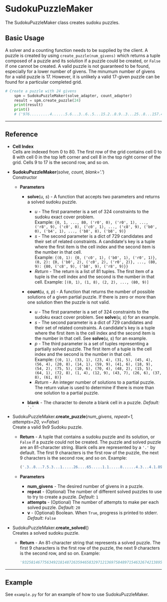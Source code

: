 # SudokuPuzzleMaker

The SudokuPuzzleMaker class creates sudoku puzzles.

## Basic Usage

A solver and a counting function needs to be supplied by the client. A puzzle is created by using `create_puzzle(num_givens)` which returns a tuple composed of a puzzle and its solution if a puzzle could be created, or `False` if one cannot be created. A valid puzzle is not guaranteed to be found, especially for a lower number of givens. The minumum number of givens for a valid puzzle is 17. However, it is unlikely a valid 17-given puzzle can be found for a particular completed grid.

```Python
# Create a puzzle with 24 givens
    spm = SudokuPuzzleMaker(solve_adapter, count_adapter)
    result = spm.create_puzzle(24)
    print(result)
    print()
    # ('976.........4......5.6...3..6..5...15.2..8.9..3...25..8...157.4........8......1..', '976583412381429675254671839769354281542168397138792546823915764417236958695847123')
```

---

## Reference

* __Cell Index__  
Cells are indexed from 0 to 80. The first row of the grid contains cell 0 to 8 with cell 0 in the top left corner and cell 8 in the top right corner of the grid. Cells 9 to 17 is the second row, and so on.

* __SudokuPuzzleMaker__(*solve, count, blank='.'*)  
Constructor

  * __Parameters__

    * __solve__(*u, s*) - A function that accepts two parameters and returns a solved sudoku puzzle.  
      * *u* - The first parameter is a set of 324 constraints to the sudoku exact cover problem.  
      Example: `{0, 1, ..., 80, ('r0', 0), ('r0', 1), ..., ('r8', 9), ('c0', 0), ('c0', 1), ..., ('c8', 9), ('b0', 0), ('b4', 1), ..., ('b8', 8), ('b8', 9)}`  
      * *s* - The second parameter is a dict of 729 candidates and their set of related constraints. A candidate's key is a tuple where the first item is the cell index and the second item is the number in that cell.  
      Example: `{(0, 1): {0, ('c0', 1), ('b0', 1), ('r0', 1)}, (0, 2): {0, ('b0', 2), ('c0', 2), ('r0', 2)}, ..., (80, 9): {80, ('c8', 9), ('b8', 9), ('r8', 9)}}`  
      * *Return* - The return is a list of 81 tuples. The first item of a tuple is the cell index and the second is the number in that cell. Example: `[(0, 1), (1, 8), (2, 2), ..., (80, 9)]`

    * __count__(*u, s, p*) - A function that returns the number of possible solutions of a given partial puzzle. If there is zero or more than one solution then the puzzle is not valid.  
      * *u* - The first parameter is a set of 324 constraints to the sudoku exact cover problem. See __solve__(*u, s*) for an example.  
      * *s* - The second parameter is a dict of 729 candidates and their set of related constraints. A candidate's key is a tuple where the first item is the cell index and the second item is the number in that cell. See __solve__(*u, s*) for an example.  
      * *p* - The third parameter is a set of tuples representing a partially solved puzzle. The first item of a tuple is the cell index and the second is the number in that cell.  
      Example: `{(0, 1), (33, 1), (23, 4), (31, 5), (45, 4), (56, 4), (20, 8), (14, 1), (59, 9), (41, 6), (18, 9), (54, 2), (75, 5), (10, 6), (70, 4), (48, 2), (15, 5), (64, 1), (72, 8), (1, 4), (12, 9), (43, 7), (26, 6), (37, 8), (61, 8)}`  
      * *Return* - An integer number of solutions to a partial puzzle. The return value is used to determine if there is more than one solution to a partial puzzle.

    * __blank__ - The character to denote a blank cell in a puzzle. *Default:* `'.'`

* SudokuPuzzleMaker.__create_puzzle__(*num_givens, repeat=1, attempts=20, v=False*)  
Create a valid 9x9 Sudoku puzzle.

  * __Return__ - A tuple that contains a sudoku puzzle and its solution, or `False` if a puzzle could not be created. The puzzle and solved puzzle are an 81-character string. Blank cells are represented by a `'.'` by default. The first 9 characters is the first row of the puzzle, the next 9 characters is the second row, and so on.
  Example:

    ```python
    ('.3..8...7.5.3...1.....26....65.....1.1.....8......4.3...4.1.89.3......26...9....3', '932581467756349218148726359465832971213697584897154632674213895389475126521968743')
    ```

  * __Parameters__
    * __num_givens__ - The desired number of givens in a puzzle.
    * __repeat__ - (Optional) The number of different solved puzzles to use to try to create a puzzle. *Default:* `1`
    * __attempts__ - (Optional) The number of attempts to make per each solved puzzle. *Default:* `20`
    * __v__ - (Optional) Boolean. When `True`, progress is printed to stderr. *Default:* `False`

* SudokuPuzzleMaker.__create_solved__()  
Creates a solved sudoku puzzle.

  * __Return__ - An 81-character string that represents a solved puzzle. The first 9 characters is the first row of the puzzle, the next 9 characters is the second row, and so on. Example:

    ```python
    '932581467756349218148726359465832971213697584897154632674213895389475126521968743'
    ```

---

## Example

See `example.py` for for an example of how to use SudokuPuzzleMaker.

